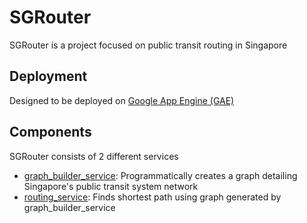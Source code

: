 # SGRouter
SGRouter is a project focused on public transit routing in Singapore

## Deployment
Designed to be deployed on [Google App Engine (GAE)](https://cloud.google.com/appengine)

## Components
SGRouter consists of 2 different services
- [graph_builder_service](./graph_builder_service): Programmatically creates a graph detailing Singapore's public transit system network
- [routing_service](./routing_service): Finds shortest path using graph generated by graph_builder_service
